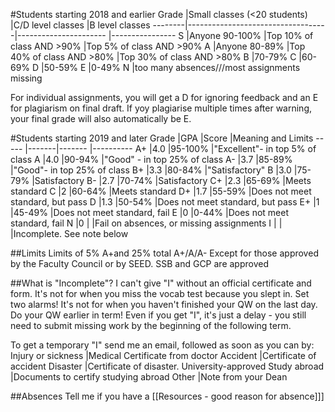 #Students starting 2018 and earlier
Grade   |Small classes  (<20 students)      |C/D level classes          |B level classes
--------|-----------------------------------|----------------------     |----------------
S       |Anyone 90-100%                     |Top 10% of class AND >90%  |Top 5% of class AND >90%
A       |Anyone 80-89%                      |Top 40% of class AND >80%  |Top 30% of class AND >80%
B       |70-79%
C       |60-69%
D       |50-59%
E       |0-49%
N       |too many absences///most assignments missing

For individual assignments, you will get a D for ignoring feedback and an E for plagiarism on final draft.
If yoy plagiarise multiple times after warning, your final grade will also automatically be E.

#Students starting 2019 and later
Grade 	|GPA   	|Score	 |Meaning and Limits
-----	|-------|------- |----------
A+		|4.0    |95-100% |"Excellent"- in top 5% of class
A 		|4.0    |90-94%  |"Good" - in top 25% of class
A- 		|3.7    |85-89%  |"Good"- in top 25% of class
B+		|3.3    |80-84%	 |"Satisfactory"
B 		|3.0    |75-79%  |Satisfactory
B-		|2.7    |70-74%  |Satisfactory
C+ 		|2.3    |65-69%  |Meets standard
C 		|2      |60-64%  |Meets standard
D+      |1.7	|55-59%  |Does not meet standard, but pass
D       |1.3	|50-54%  |Does not meet standard, but pass
E+	    |1  	|45-49%  |Does not meet standard, fail
E       |0		|0-44% 	 |Does not meet standard, fail
N       |0		| 	 	 |Fail on absences, or missing assignments
I       |    	| 		 |Incomplete. See note below

##Limits
Limits of 5% A+and 25% total A+/A/A-
Except for those approved by the Faculty Council or by SEED.
SSB and GCP are approved


##What is "Incomplete"?
I can't give "I" without an official certificate and form.
It's not for when you miss the vocab test because you slept in. Set two alarms!
It's not for when you haven't finished your QW on the last day. Do your QW earlier in term!
Even if you get "I", it's just a delay - you still need to submit missing work by the beginning of the following term.

To get a temporary "I" send me an email, followed as soon as you can by:
Injury or sickness      |Medical Certificate from doctor
Accident                |Certificate of accident
Disaster                |Certificate of disaster.
University-approved Study abroad |Documents to certify studying abroad
Other                   |Note from your Dean

##Absences
Tell me if you have a [[Resources - good reason for absence]]]